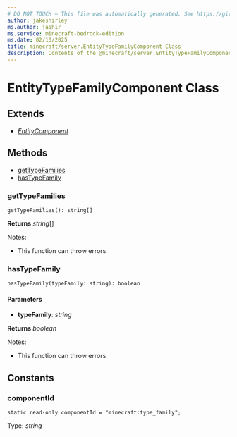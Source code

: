 ```yaml
---
# DO NOT TOUCH — This file was automatically generated. See https://github.com/mojang/minecraftapidocsgenerator to modify descriptions, examples, etc.
author: jakeshirley
ms.author: jashir
ms.service: minecraft-bedrock-edition
ms.date: 02/10/2025
title: minecraft/server.EntityTypeFamilyComponent Class
description: Contents of the @minecraft/server.EntityTypeFamilyComponent class.
---
```

# EntityTypeFamilyComponent Class

## Extends
- [*EntityComponent*](EntityComponent.md)

## Methods
- [getTypeFamilies](#gettypefamilies)
- [hasTypeFamily](#hastypefamily)

### **getTypeFamilies**
`
getTypeFamilies(): string[]
`

**Returns** *string*[]
  
Notes:
- This function can throw errors.

### **hasTypeFamily**
`
hasTypeFamily(typeFamily: string): boolean
`

#### **Parameters**
- **typeFamily**: *string*

**Returns** *boolean*
  
Notes:
- This function can throw errors.

## Constants

### **componentId**
`static read-only componentId = "minecraft:type_family";`

Type: *string*
